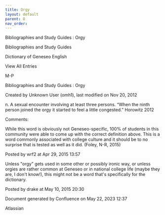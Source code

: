 ```yaml
---
title: Orgy
layout: default
parent: O
nav_order:
---
```


Bibliographies and Study Guides : Orgy

Bibliographies and Study Guides

Dictionary of Geneseo English

View All Entries

M-P

Bibliographies and Study Guides : Orgy

Created by  Unknown User (omh1), last modified on Nov 20, 2012

n. A sexual encounter involving at least three persons. “When the ninth person joined the orgy it started to feel a little congested.” Horowitz 2012

Comments:

While this word is obviously not Geneseo-specific, 100% of students in this community were able to come up with the correct definition above. This is a word commonly associated with college culture and it should be to no surprise that is tested as well as it did. (Foley, N-R, 2015)

Posted by wrf2 at Apr 29, 2015 13:57

Unless &quot;orgy&quot; gets used in some other or possibly ironic way, or unless orgies are rather common at Geneseo or in national college life (maybe they are, I don't know!), this might not be a word that's specifically for the dictionary.

Posted by drake at May 10, 2015 20:30

Document generated by Confluence on May 22, 2023 12:37

Atlassian
